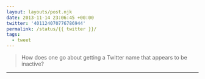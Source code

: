 ```yaml
---
layout: layouts/post.njk
date: 2013-11-14 23:06:45 +00:00
twitter: '401124070776786944'
permalink: /status/{{ twitter }}/
tags: 
  - tweet
---
```


> How does one go about getting a Twitter name that appears to be inactive?

---
